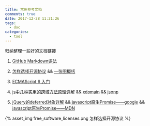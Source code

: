 ```yaml
---
title: 常用参考文档
comments: true
date: 2017-12-28 11:21:26
tags:
  - doc
categories:
  - tool
---
```


归纳整理一些好的文档链接

<!-- more -->

1. [GitHub Markdown语法](https://help.github.com/categories/writing-on-github/)
2. [怎样选择开源协议](https://choosealicense.com/) && [一张图概括](#img1)
3. [ECMAScript 6 入门](http://es6.ruanyifeng.com/#docs/number)
4. [js中几种实用的跨域方法原理详解](http://blog.csdn.net/carechere/article/details/51836827)
   && [xdomain](https://github.com/jpillora/xdomain)
   && [jsonp](https://github.com/afeld/jsonp)

5. [jQuery的deferred对象详解](http://www.ruanyifeng.com/blog/2011/08/a_detailed_explanation_of_jquery_deferred_object.html)
   && [javascript原生Promise——google](https://developers.google.com/web/fundamentals/getting-started/primers/promises)
   && [javascript原生Promise——MDN](https://developer.mozilla.org/en-US/docs/Web/JavaScript/Reference/Global_Objects/Promise)


<span id="img1"></span>
{% asset_img free_software_licenses.png  怎样选择开源协议 %}
